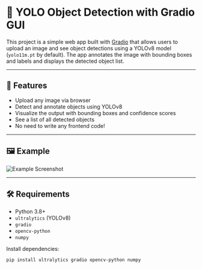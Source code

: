 # 🧠 YOLO Object Detection with Gradio GUI

This project is a simple web app built with [Gradio](https://www.gradio.app/) that allows users to upload an image and see object detections using a YOLOv8 model (`yolo11m.pt` by default). The app annotates the image with bounding boxes and labels and displays the detected object list.

---

## 🚀 Features

- Upload any image via browser
- Detect and annotate objects using YOLOv8
- Visualize the output with bounding boxes and confidence scores
- See a list of all detected objects
- No need to write any frontend code!

---

## 🖼️ Example

![Example Screenshot](example.jpg)

---

## 🛠️ Requirements

- Python 3.8+
- `ultralytics` (YOLOv8)
- `gradio`
- `opencv-python`
- `numpy`

Install dependencies:

```bash
pip install ultralytics gradio opencv-python numpy
